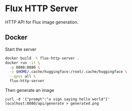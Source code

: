 # Flux HTTP Server

HTTP API for Flux image generation.

## Docker

Start the server

```bash
docker build -t flux-http-server .
docker run -it \
  -p 8080:8080 \
  -v $HOME/.cache/huggingface:/root/.cache/huggingface \
  --gpus all \
  flux-http-server
```

Then generate an image

```
curl -d '{"prompt":"a sign saying hello world"}' localhost:8080/api/generate > generated.png
```

